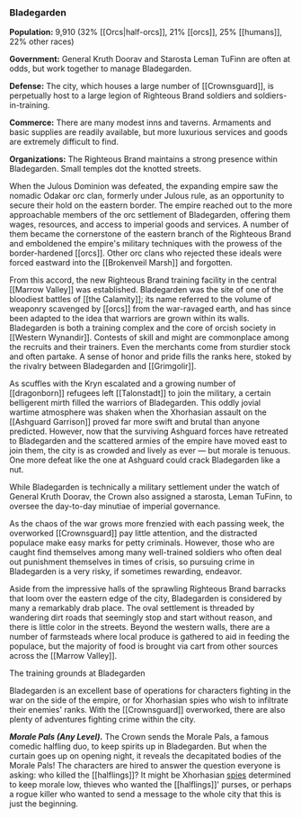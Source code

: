 ### Bladegarden

**Population:** 9,910 (32% [[Orcs|half-orcs]], 21% [[orcs]], 25% [[humans]], 22% other races)

**Government:** General Kruth Doorav and Starosta Leman TuFinn are often at odds, but work together to manage Bladegarden.

**Defense:** The city, which houses a large number of [[Crownsguard]], is perpetually host to a large legion of Righteous Brand soldiers and soldiers-in-training.

**Commerce:** There are many modest inns and taverns. Armaments and basic supplies are readily available, but more luxurious services and goods are extremely difficult to find.

**Organizations:** The Righteous Brand maintains a strong presence within Bladegarden. Small temples dot the knotted streets.

When the Julous Dominion was defeated, the expanding empire saw the nomadic Odakar orc clan, formerly under Julous rule, as an opportunity to secure their hold on the eastern border. The empire reached out to the more approachable members of the orc settlement of Bladegarden, offering them wages, resources, and access to imperial goods and services. A number of them became the cornerstone of the eastern branch of the Righteous Brand and emboldened the empire's military techniques with the prowess of the border-hardened [[orcs]]. Other orc clans who rejected these ideals were forced eastward into the [[Brokenveil Marsh]] and forgotten.

From this accord, the new Righteous Brand training facility in the central [[Marrow Valley]] was established. Bladegarden was the site of one of the bloodiest battles of [[the Calamity]]; its name referred to the volume of weaponry scavenged by [[orcs]] from the war-ravaged earth, and has since been adapted to the idea that warriors are grown within its walls. Bladegarden is both a training complex and the core of orcish society in [[Western Wynandir]]. Contests of skill and might are commonplace among the recruits and their trainers. Even the merchants come from sturdier stock and often partake. A sense of honor and pride fills the ranks here, stoked by the rivalry between Bladegarden and [[Grimgolir]].

As scuffles with the Kryn escalated and a growing number of [[dragonborn]] refugees left [[Talonstadt]] to join the military, a certain belligerent mirth filled the warriors of Bladegarden. This oddly jovial wartime atmosphere was shaken when the Xhorhasian assault on the [[Ashguard Garrison]] proved far more swift and brutal than anyone predicted. However, now that the surviving Ashguard forces have retreated to Bladegarden and the scattered armies of the empire have moved east to join them, the city is as crowded and lively as ever — but morale is tenuous. One more defeat like the one at Ashguard could crack Bladegarden like a nut.

While Bladegarden is technically a military settlement under the watch of General Kruth Doorav, the Crown also assigned a starosta, Leman TuFinn, to oversee the day-to-day minutiae of imperial governance.

As the chaos of the war grows more frenzied with each passing week, the overworked [[Crownsguard]] pay little attention, and the distracted populace make easy marks for petty criminals. However, those who are caught find themselves among many well-trained soldiers who often deal out punishment themselves in times of crisis, so pursuing crime in Bladegarden is a very risky, if sometimes rewarding, endeavor.

Aside from the impressive halls of the sprawling Righteous Brand barracks that loom over the eastern edge of the city, Bladegarden is considered by many a remarkably drab place. The oval settlement is threaded by wandering dirt roads that seemingly stop and start without reason, and there is little color in the streets. Beyond the western walls, there are a number of farmsteads where local produce is gathered to aid in feeding the populace, but the majority of food is brought via cart from other sources across the [[Marrow Valley]].

[](https://media.dndbeyond.com/compendium-images/egtw/yDOyqyOocErRgYJK/03-06.png)

The training grounds at Bladegarden

Bladegarden is an excellent base of operations for characters fighting in the war on the side of the empire, or for Xhorhasian spies who wish to infiltrate their enemies' ranks. With the [[Crownsguard]] overworked, there are also plenty of adventures fighting crime within the city.

_**Morale Pals (Any Level).**_ The Crown sends the Morale Pals, a famous comedic halfling duo, to keep spirits up in Bladegarden. But when the curtain goes up on opening night, it reveals the decapitated bodies of the Morale Pals! The characters are hired to answer the question everyone is asking: who killed the [[halflings]]? It might be Xhorhasian [spies](https://www.dndbeyond.com/monsters/spy) determined to keep morale low, thieves who wanted the [[halflings]]' purses, or perhaps a rogue killer who wanted to send a message to the whole city that this is just the beginning.